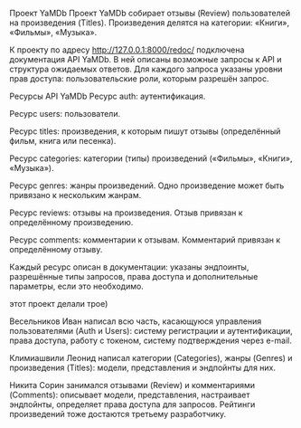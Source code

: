 Проект YaMDb
Проект YaMDb собирает отзывы (Review) пользователей на произведения (Titles). 
Произведения делятся на категории: «Книги», «Фильмы», «Музыка». 

К проекту по адресу http://127.0.0.1:8000/redoc/ подключена документация API YaMDb. 
В ней описаны возможные запросы к API и структура ожидаемых ответов. Для каждого 
запроса указаны уровни прав доступа: пользовательские роли, которым разрешён запрос.

Ресурсы API YaMDb
Ресурс auth: аутентификация.

Ресурс users: пользователи.

Ресурс titles: произведения, к которым пишут отзывы (определённый фильм, книга или песенка).

Ресурс categories: категории (типы) произведений («Фильмы», «Книги», «Музыка»).

Ресурс genres: жанры произведений. Одно произведение может быть привязано к нескольким жанрам.

Ресурс reviews: отзывы на произведения. Отзыв привязан к определённому произведению.

Ресурс comments: комментарии к отзывам. Комментарий привязан к определённому отзыву.

Каждый ресурс описан в документации: указаны эндпоинты, разрешённые типы запросов, 
права доступа и дополнительные параметры, если это необходимо.

этот проект делали трое)

Весельников Иван написал всю часть, касающуюся управления пользователями (Auth и Users): 
систему регистрации и аутентификации, права доступа, работу с токеном, систему подтверждения через e-mail.

Климиашвили Леонид написал категории (Categories), жанры (Genres) и произведения (Titles): 
модели, представления и эндпойнты для них.

Никита Сорин занимался отзывами (Review) и комментариями (Comments): описывает модели, 
представления, настраивает эндпойнты, определяет права доступа для запросов. 
Рейтинги произведений тоже достаются третьему разработчику.
